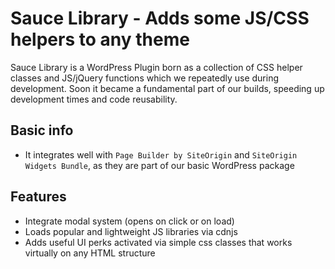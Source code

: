 # Sauce Library - Adds some JS/CSS helpers to any theme
Sauce Library is a WordPress Plugin born as a collection of CSS helper classes and JS/jQuery functions which we repeatedly use during development. Soon it became a fundamental part of our builds, speeding up development times and code reusability.

## Basic info
* It integrates well with `Page Builder by SiteOrigin` and `SiteOrigin Widgets Bundle`, as they are part of our basic WordPress package

## Features
* Integrate modal system (opens on click or on load)
* Loads popular and lightweight JS libraries via cdnjs
* Adds useful UI perks activated via simple css classes that works virtually on any HTML structure
